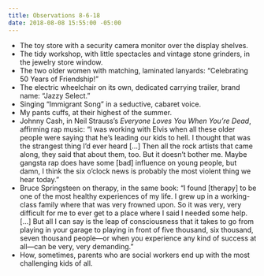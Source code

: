 ```yaml
---
title: Observations 8-6-18
date: 2018-08-08 15:55:00 -05:00
---
```


- The toy store with a security camera monitor over the display shelves.
- The tidy workshop, with little spectacles and vintage stone grinders, in the jewelry store window.
- The two older women with matching, laminated lanyards: “Celebrating 50 Years of Friendship!”
- The electric wheelchair on its own, dedicated carrying trailer, brand name: “Jazzy Select.”
- Singing “Immigrant Song” in a seductive, cabaret voice.
- My pants cuffs, at their highest of the summer.
- Johnny Cash, in Neil Strauss’s *Everyone Loves You When You’re Dead*, affirming rap music: “I was working with Elvis when all these older people were saying that he’s leading our kids to hell. I thought that was the strangest thing I’d ever heard […] Then all the rock artists that came along, they said that about them, too. But it doesn’t bother me. Maybe gangsta rap does have some [bad] influence on young people, but damn, I think the six o’clock news is probably the most violent thing we hear today.”
- Bruce Springsteen on therapy, in the same book: “I found [therapy] to be one of the most healthy experiences of my life. I grew up in a working-class family where that was very frowned upon. So it was very, very difficult for me to ever get to a place where I said I needed some help. […] But all I can say is the leap of consciousness that it takes to go from playing in your garage to playing in front of five thousand, six thousand, seven thousand people—or when you experience any kind of success at all—can be very, very demanding.”
- How, sometimes, parents who are social workers end up with the most challenging kids of all.
